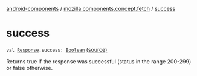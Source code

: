 [android-components](../index.md) / [mozilla.components.concept.fetch](index.md) / [success](./success.md)

# success

`val `[`Response`](-response/index.md)`.success: `[`Boolean`](https://kotlinlang.org/api/latest/jvm/stdlib/kotlin/-boolean/index.html) [(source)](https://github.com/mozilla-mobile/android-components/blob/master/components/concept/fetch/src/main/java/mozilla/components/concept/fetch/Response.kt#L130)

Returns true if the response was successful (status in the range 200-299) or false otherwise.

